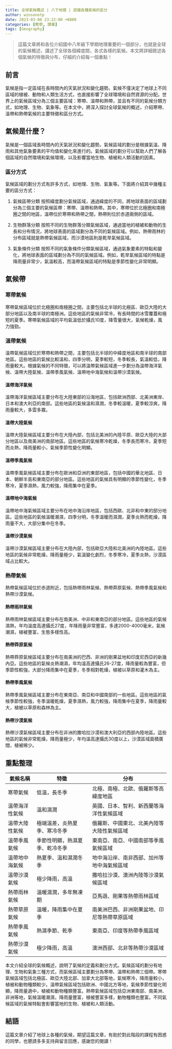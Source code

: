 ```yaml
---
title: 全球氣候概述 | 八下地理 | 認識各種氣候的區分
author: winsonotp
date: 2023-03-06 23:22:00 +0800
categories: [教學, 課業]
tags: [Geography]
---
```


> 這篇文章將和各位介紹國中八年級下學期地理重要的一個部分，也就是全球的氣候概述，講述了全球各個緯度間，各式各樣的氣候。本文將詳細敘述各個氣候的特徵與分布，仔細的介紹每一個重點！

## 前言
氣候是指一定區域在長時間內的天氣狀況和變化趨勢。氣候不僅決定了地球上不同區域的植被、動物和人類生活方式，也直接影響了全球環境和自然資源的分配。世界上的氣候區域分為三個主要區域：寒帶、溫帶和熱帶，並且有不同的氣候分類方式，如地理、生物、氣象等。在本文中，將深入探討全球氣候的概述，介紹寒帶、溫帶和熱帶氣候的主要特徵和區分方式。

## 氣候是什麼？

氣候是一個區域長時間內的天氣狀況和變化趨勢。氣候區域的劃分是根據氣溫、降雨和其他氣象要素的平均值和變化來進行的。氣候區域的劃分可以幫助人們了解各個區域的自然環境和氣候環境，以及影響當地生物、植被和人類活動的因素。

### 區分方式
氣候區域的劃分方式有許多方式，如地理、生物、氣象等。下面將介紹其中幾種主要的區分方式：

1. 氣候區帶分類
按照緯度劃分氣候區域，通過緯度的不同，將地球表面的區域劃分為三個主要的氣候區帶：寒帶、溫帶和熱帶。其中，寒帶位於北極圈和南極圈之間的地區，溫帶位於寒帶和熱帶之間，熱帶則位於赤道兩側的區域。

2. 生物群落分類
按照不同的生物群落分類氣候區域，通過當地的植被和動物的生長和分布情況，將地球表面的區域劃分為不同的氣候區域。例如，熱帶雨林的分布區域就是熱帶氣候區域，而沙漠地區則是乾旱氣候區域。

3. 氣象條件分類
按照不同的氣象條件分類氣候區域，通過氣象要素的特點和變化，將地球表面的區域劃分為不同的氣候區域。例如，乾旱氣候區域的特點是降雨量非常少，氣溫較高，而溫帶氣候區域的特點是季節性變化非常明顯。

## 氣候帶
### 寒帶氣候

寒帶氣候區域位於北極圈和南極圈之間，主要包括北半球的北極區、歐亞大陸的大部分地區以及南半球的南極洲。這些地區的氣候非常冷，有長時間的冰雪覆蓋和極短的夏季。寒帶氣候區域的平均氣溫低於攝氏10度，降雪量很大，氣候乾燥，風力強勁。

### 溫帶氣候

溫帶氣候區域位於寒帶和熱帶之間，主要包括北半球的中緯度地區和南半球的南部地區。這些地區的氣候比較溫和，四季分明，夏季較短，冬季較長，氣溫較低，降雨量較大。根據氣候的不同特徵，可以將溫帶氣候區域進一步劃分為溫帶海洋氣候、溫帶大陸氣候、溫帶季風氣候、溫帶地中海氣候和溫帶沙漠氣候。

#### 溫帶海洋氣候
溫帶海洋氣候區域主要分布在大陸東部的沿海地區，包括歐洲西部、北美洲東岸、日本和澳大利亞的南部。這些地區的氣候溫和濕潤，冬季較溫暖，夏季較涼爽，降雨量較大，多雲多霧。

#### 溫帶大陸氣候
溫帶大陸氣候區域主要分布在大陸內部，包括北美洲的內陸平原、歐亞大陸的大部分地區以及南美洲的南部地區。這些地區的氣候寒冷乾燥，冬季長而寒冷，夏季短而炎熱，降雨量較小，氣候季節性變化明顯。

#### 溫帶季風氣候
溫帶季風氣候區域主要分布在歐洲和亞洲的東部地區，包括中國的華北地區、日本、朝鮮半島和東南亞的部分地區。這些地區的氣候具有明顯的季節性變化，冬季寒冷，夏季濕熱，風力較強，降雨集中在夏季。

#### 溫帶地中海氣候
溫帶地中海氣候區域主要分布在地中海沿岸地區，包括西歐、北非和中東的部分地區。這些地區的氣候溫暖潮濕，四季分明，冬季溫暖而濕潤，夏季炎熱而乾燥，降雨量不大，大部分集中在冬季。

#### 溫帶沙漠氣候
溫帶沙漠氣候區域主要分布在大陸內部，包括歐亞大陸和北美洲的內陸地區。這些地區的氣候非常乾燥，降雨量極少，氣溫變化劇烈，冬季寒冷，夏季炎熱，沙漠區域占比較大。

### 熱帶氣候
熱帶氣候區域位於赤道附近，包括熱帶雨林氣候、熱帶莽原氣候、熱帶季風氣候和熱帶沙漠氣候。

#### 熱帶雨林氣候
熱帶雨林氣候區域主要分布在南美洲、中非和東南亞的部分地區。這些地區的氣候濕熱，年均溫度高達攝氏27度，年降雨量非常豐富，多達2000-4000毫米，氣候潮濕，植被豐富，生態多樣性高。

#### 熱帶莽原氣候
熱帶莽原氣候區域主要分布在南美洲的巴西、非洲的剛果盆地和印度尼西亞的新幾內亞。這些地區的氣候炎熱潮濕，年均溫高達攝氏26-27度，降雨量較為豐富，但季節性較強，大部分降雨集中在夏季，冬季相對乾燥，植被以草原和灌木為主。

#### 熱帶季風氣候
熱帶季風氣候區域主要分布在東南亞、南亞和中國南部的一些地區。這些地區的氣候季節性較強，冬季溫暖乾燥，夏季濕熱，風力較強，降雨集中在夏季，降雨量較大，植被以草原和森林為主。

#### 熱帶沙漠氣候
熱帶沙漠氣候區域主要分布在非洲的撒哈拉沙漠和澳大利亞的西部內陸地區。這些地區的氣候非常乾燥，降雨量極少，年均溫高達攝氏30度以上，沙漠區域面積廣闊，植被稀少。

## 重點整理

| 氣候名稱 | 特徵 | 分布 |
| --- | --- | --- |
| 寒帶氣候 | 低溫，長冬季 | 北極、南極、北歐、俄羅斯等高緯度地區 |
| 溫帶海洋性氣候 | 溫和濕潤 | 英國、日本、智利、新西蘭等海洋性氣候區域 |
| 溫帶大陸性氣候 | 極端溫差，炎熱夏季、寒冷冬季 | 俄羅斯、中國東北、北美內陸等大陸性氣候區域 |
| 溫帶季風氣候 | 季節性明顯，熱濕夏季、乾冷冬季 | 東南亞、南亞、中國南部等季風氣候區域 |
| 溫帶地中海氣候 | 熱夏季、溫和濕潤冬季 | 地中海沿岸、南非西部、加州等地中海氣候區域 |
| 溫帶沙漠氣候 | 極少降雨，高溫 | 撒哈拉沙漠、澳洲內陸等沙漠氣候區域 |
| 熱帶雨林氣候 | 溫暖濕潤，多年無凍期 | 亞馬遜、剛果等熱帶雨林區域 |
| 熱帶草原氣候 | 溫暖，降雨集中在夏季 | 南美洲巴西、非洲剛果盆地、印尼等熱帶草原區域 |
| 熱帶季風氣候 | 熱濕季節、乾季 | 東南亞、印度等熱帶季風區域 |
| 熱帶沙漠氣候 | 極少降雨，高溫 | 澳洲西部、北非等熱帶沙漠區域 |

本文介紹全球的氣候概述，說明了氣候的定義和劃分方式。氣候區域的劃分有地理、生物和氣象三種方式，而氣候區域主要劃分為寒帶、溫帶和熱帶三個帶。寒帶氣候區域包括北極區、歐亞大陸北部、加拿大北部等地，氣候寒冷，降雨量較小，植被和動物種類較少。溫帶氣候區域包括歐洲、中國北方等地，氣候季節性變化明顯，降雨量適中，植被和動物種類豐富。熱帶氣候區域包括亞洲東南部、南美洲、非洲等地，氣候溫暖潮濕，降雨量豐富，植被豐富多樣，動物種類也豐富。不同氣候區域的氣候特點會影響當地的生物、植被和人類活動。

## 結語
這篇文章介紹了地球上各種的氣候，期望這篇文章，有助於對此階段的課程有困惑的同學，也懇請多多支持與留言回應，感謝您的閱讀！
